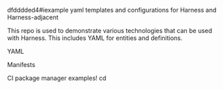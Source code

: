 dfdddded4#iexample yaml templates and configurations for Harness and Harness-adjacent 

This repo is used to demonstrate various technologies that can be used with Harness.
This includes YAML for entities and definitions.

YAML

Manifests

CI package manager examples! cd
